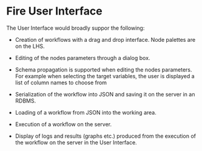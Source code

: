 # Fire User Interface

The User Interface would broadly suppor the following:

* Creation of workflows with a drag and drop interface. Node palettes are on the LHS.
* Editing of the nodes parameters through a dialog box.
* Schema propagation is supported when editing the nodes parameters. For example when selecting the target variables,
the user is displayed a list of column names to choose from

* Serialization of the workflow into JSON and saving it on the server in an RDBMS.
* Loading of a workflow from JSON into the working area.

* Execution of a workflow on the server.
* Display of logs and results (graphs etc.) produced from the execution of the workflow on the server in the User Interface.

